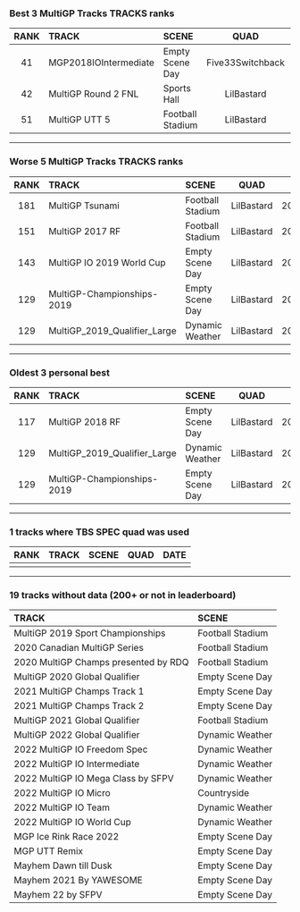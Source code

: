 ### Best 3 MultiGP Tracks TRACKS ranks
|RANK|TRACK|SCENE|QUAD|DATE|
|:---:|:---|:---|:---:|:---:|
|41|MGP2018IOIntermediate|Empty Scene Day|Five33Switchback|2022/02/13|
|42|MultiGP Round 2 FNL|Sports Hall|LilBastard|2020/07/11|
|51|MultiGP UTT 5|Football Stadium|LilBastard|2020/07/11|
---
### Worse 5 MultiGP Tracks TRACKS ranks
|RANK|TRACK|SCENE|QUAD|DATE|
|:---:|:---|:---|:---:|:---:|
|181|MultiGP Tsunami|Football Stadium|LilBastard|2020/07/07|
|151|MultiGP 2017 RF|Football Stadium|LilBastard|2020/07/11|
|143|MultiGP IO 2019 World Cup|Empty Scene Day|LilBastard|2021/02/20|
|129|MultiGP-Championships-2019|Empty Scene Day|LilBastard|2020/07/05|
|129|MultiGP_2019_Qualifier_Large|Dynamic Weather|LilBastard|2020/06/26|
---
### Oldest 3 personal best
|RANK|TRACK|SCENE|QUAD|DATE|
|:---:|:---|:---|:---:|:---:|
|117|MultiGP 2018 RF|Empty Scene Day|LilBastard|2020/05/12|
|129|MultiGP_2019_Qualifier_Large|Dynamic Weather|LilBastard|2020/06/26|
|129|MultiGP-Championships-2019|Empty Scene Day|LilBastard|2020/07/05|
---
### 1 tracks where TBS SPEC quad was used
|RANK|TRACK|SCENE|QUAD|DATE|
|:---:|:---|:---|:---:|:---:|
||||||
---
### 19 tracks without data (200+ or not in leaderboard)
|TRACK|SCENE|
|:---|:---|
|MultiGP 2019 Sport Championships|Football Stadium|
|2020 Canadian MultiGP Series|Football Stadium|
|2020 MultiGP Champs presented by RDQ|Football Stadium|
|MultiGP 2020 Global Qualifier|Empty Scene Day|
|2021 MultiGP Champs Track 1|Empty Scene Day|
|2021 MultiGP Champs Track 2|Empty Scene Day|
|MultiGP 2021 Global Qualifier|Football Stadium|
|MultiGP 2022 Global Qualifier|Dynamic Weather|
|2022 MultiGP IO Freedom Spec|Dynamic Weather|
|2022 MultiGP IO Intermediate|Dynamic Weather|
|2022 MultiGP IO Mega Class by SFPV|Dynamic Weather|
|2022 MultiGP IO Micro|Countryside|
|2022 MultiGP IO Team|Dynamic Weather|
|2022 MultiGP IO World Cup|Dynamic Weather|
|MGP Ice Rink Race 2022|Empty Scene Day|
|MGP UTT Remix|Empty Scene Day|
|Mayhem Dawn till Dusk|Empty Scene Day|
|Mayhem 2021 By YAWESOME|Empty Scene Day|
|Mayhem 22 by SFPV|Empty Scene Day|

